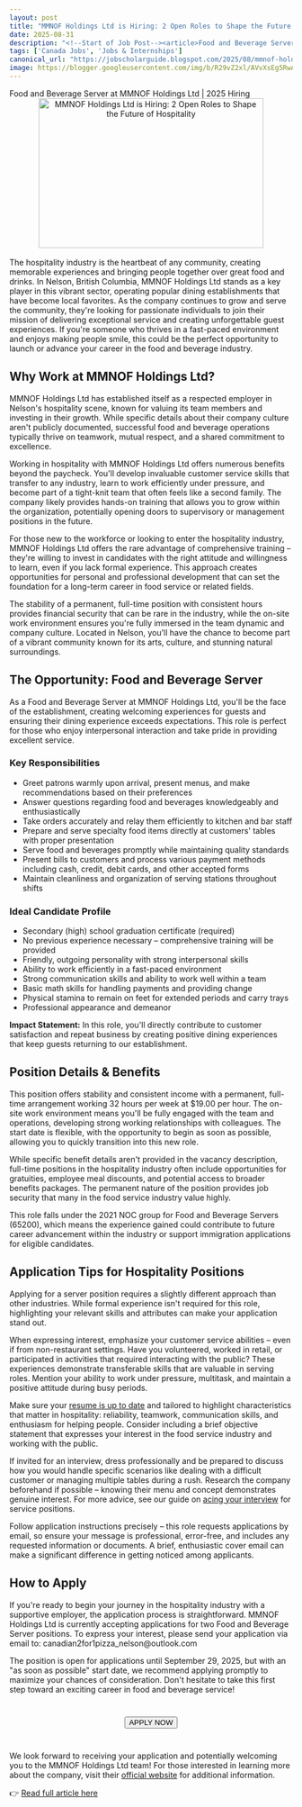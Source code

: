 ```yaml
---
layout: post
title: "MMNOF Holdings Ltd is Hiring: 2 Open Roles to Shape the Future of Hospitality"
date: 2025-08-31
description: "<!--Start of Job Post--><article>Food and Beverage Server at MMNOF Holdings Ltd | 2025 Hiring <div class="separator" style="clear: both; text-align: center;"><a href="https://blogger.googleusercontent.com/img/b/R29vZ2xl/AVvXsEg5RwAdbevnG66Zd5wR6R_Q4e4cS3cEsCAoYGh6Rhdtb7acM_LMIAcicaKo6pgdnO9L0-GWhziV0YSWqkWj6mYHGUgGQxsv0XzfUxLzh513ZL75S0VyRyxO-ZM7K39D3I1J1VLo-t_sb6NzxIBfcQuMD_hMrH9zwZZGy4seVjhjd_glIHtVelsfRO1EyZmr/s275/food%20and%20beverage%20services.png" style="margin-left: 1em; margin-right: 1em;"><img alt="MMNOF Holdings Ltd is Hiring: 2 Open Roles to Shape the Future of Hospitality" border="0" height="266" src="https://blogger.googleusercontent.com/img/b/R29vZ2xl/AVvXsEg5RwAdbevnG66Zd5wR6R_Q4e4cS3cEsCAoYGh6Rhdtb7acM_LMIAcicaKo6pgdnO9L0-GWhziV0YSWqkWj6mYHGUgGQxsv0XzfUxLzh513ZL75S0VyRyxO-ZM7K39D3I1J1VLo-t_sb6NzxIBfcQuMD_hMrH9zwZZGy4seVjhjd_glIHtVelsfRO1EyZmr/w400-h266/food%20and%20beverage%20services.png" title="MMNOF Holdings Ltd is Hiring: 2 Open Roles to Shape the Future of Hospitality" width="400" /></a></div><br /><div style="text-align: left;">The hospitality industry is the heartbeat of any community, creating memorable experiences and bringing people together over great food and drinks. In Nelson, British Columbia, MMNOF Holdings Ltd stands as a key player in this vibrant sector, operating popular dining establishments that have become local favorites. As the company continues to grow and serve the community, they're looking for passionate individuals to join their mission of delivering exceptional service and creating unforgettable guest experiences. If you're someone who thrives in a fast-paced environment and enjoys making people smile, this could be the perfect opportunity to launch or advance your career in the food and beverage industry.</div><section> <h2>Why Work at MMNOF Holdings Ltd?</h2> <p>MMNOF Holdings Ltd has established itself as a respected employer in Nelson's hospitality scene, known for valuing its team members and investing in their growth. While specific details about their company culture aren't publicly documented, successful food and beverage operations typically thrive on teamwork, mutual respect, and a shared commitment to excellence.</p>   <p>Working in hospitality with MMNOF Holdings Ltd offers numerous benefits beyond the paycheck. You'll develop invaluable customer service skills that transfer to any industry, learn to work efficiently under pressure, and become part of a tight-knit team that often feels like a second family. The company likely provides hands-on training that allows you to grow within the organization, potentially opening doors to supervisory or management positions in the future.</p>  <p>For those new to the workforce or looking to enter the hospitality industry, MMNOF Holdings Ltd offers the rare advantage of comprehensive training – they're willing to invest in candidates with the right attitude and willingness to learn, even if you lack formal experience. This approach creates opportunities for personal and professional development that can set the foundation for a long-term career in food service or related fields.</p>  <p>The stability of a permanent, full-time position with consistent hours provides financial security that can be rare in the industry, while the on-site work environment ensures you're fully immersed in the team dynamic and company culture. Located in Nelson, you'll have the chance to become part of a vibrant community known for its arts, culture, and stunning natural surroundings.</p> </section><section> <h2>The Opportunity: Food and Beverage Server</h2>   <p>As a Food and Beverage Server at MMNOF Holdings Ltd, you'll be the face of the establishment, creating welcoming experiences for guests and ensuring their dining experience exceeds expectations. This role is perfect for those who enjoy interpersonal interaction and take pride in providing excellent service.</p>  <h3>Key Responsibilities</h3> <ul>     <li>Greet patrons warmly upon arrival, present menus, and make recommendations based on their preferences</li>     <li>Answer questions regarding food and beverages knowledgeably and enthusiastically</li>     <li>Take orders accurately and relay them efficiently to kitchen and bar staff</li>     <li>Prepare and serve specialty food items directly at customers' tables with proper presentation</li>     <li>Serve food and beverages promptly while maintaining quality standards</li>     <li>Present bills to customers and process various payment methods including cash, credit, debit cards, and other accepted forms</li>     <li>Maintain cleanliness and organization of serving stations throughout shifts</li> </ul>  <h3>Ideal Candidate Profile</h3> <ul>     <li>Secondary (high) school graduation certificate (required)</li>     <li>No previous experience necessary – comprehensive training will be provided</li>     <li>Friendly, outgoing personality with strong interpersonal skills</li>     <li>Ability to work efficiently in a fast-paced environment</li>     <li>Strong communication skills and ability to work well within a team</li>     <li>Basic math skills for handling payments and providing change</li>     <li>Physical stamina to remain on feet for extended periods and carry trays</li>     <li>Professional appearance and demeanor</li> </ul>  <p><strong>Impact Statement:</strong> In this role, you'll directly contribute to customer satisfaction and repeat business by creating positive dining experiences that keep guests returning to our establishment.</p> </section><section> <h2>Position Details &amp; Benefits</h2>   <p>This position offers stability and consistent income with a permanent, full-time arrangement working 32 hours per week at $19.00 per hour. The on-site work environment means you'll be fully engaged with the team and operations, developing strong working relationships with colleagues. The start date is flexible, with the opportunity to begin as soon as possible, allowing you to quickly transition into this new role.</p>  <p>While specific benefit details aren't provided in the vacancy description, full-time positions in the hospitality industry often include opportunities for gratuities, employee meal discounts, and potential access to broader benefits packages. The permanent nature of the position provides job security that many in the food service industry value highly.</p>  <p>This role falls under the 2021 NOC group for Food and Beverage Servers (65200), which means the experience gained could contribute to future career advancement within the industry or support immigration applications for eligible candidates.</p> </section><section> <h2>Application Tips for Hospitality Positions</h2>   <p>Applying for a server position requires a slightly different approach than other industries. While formal experience isn't required for this role, highlighting your relevant skills and attributes can make your application stand out.</p>  <p>When expressing interest, emphasize your customer service abilities – even if from non-restaurant settings. Have you volunteered, worked in retail, or participated in activities that required interacting with the public? These experiences demonstrate transferable skills that are valuable in serving roles. Mention your ability to work under pressure, multitask, and maintain a positive attitude during busy periods.</p>  <p>Make sure your <a href="https://jobscholarguide.blogspot.com/feeds/posts/[internal-link-resume-tips]">resume is up to date</a> and tailored to highlight characteristics that matter in hospitality: reliability, teamwork, communication skills, and enthusiasm for helping people. Consider including a brief objective statement that expresses your interest in the food service industry and working with the public.</p>  <p>If invited for an interview, dress professionally and be prepared to discuss how you would handle specific scenarios like dealing with a difficult customer or managing multiple tables during a rush. Research the company beforehand if possible – knowing their menu and concept demonstrates genuine interest. For more advice, see our guide on <a href="https://jobscholarguide.blogspot.com/feeds/posts/[internal-link-interview-tips]">acing your interview</a> for service positions.</p>  <p>Follow application instructions precisely – this role requests applications by email, so ensure your message is professional, error-free, and includes any requested information or documents. A brief, enthusiastic cover email can make a significant difference in getting noticed among applicants.</p> </section><section> <h2>How to Apply</h2>   <p>If you're ready to begin your journey in the hospitality industry with a supportive employer, the application process is straightforward. MMNOF Holdings Ltd is currently accepting applications for two Food and Beverage Server positions. To express your interest, please send your application via email to: canadian2for1pizza_nelson@outlook.com</p>  <p>The position is open for applications until September 29, 2025, but with an "as soon as possible" start date, we recommend applying promptly to maximize your chances of consideration. Don't hesitate to take this first step toward an exciting career in food and beverage service!</p>  <div style="margin: 40px 0px; text-align: center;">     <button id="apply-cta">         APPLY NOW              </button> </div>  <p>We look forward to receiving your application and potentially welcoming you to the MMNOF Holdings Ltd team! For those interested in learning more about the company, visit their <a href="https://jobscholarguide.blogspot.com/feeds/posts/[company-careers-page-url]">official website</a> for additional information.</p> </section> </article><!--End of Job Post-->"
tags: ['Canada Jobs', 'Jobs & Internships']
canonical_url: "https://jobscholarguide.blogspot.com/2025/08/mmnof-holdings-ltd-is-hiring-2-open.html"
image: https://blogger.googleusercontent.com/img/b/R29vZ2xl/AVvXsEg5RwAdbevnG66Zd5wR6R_Q4e4cS3cEsCAoYGh6Rhdtb7acM_LMIAcicaKo6pgdnO9L0-GWhziV0YSWqkWj6mYHGUgGQxsv0XzfUxLzh513ZL75S0VyRyxO-ZM7K39D3I1J1VLo-t_sb6NzxIBfcQuMD_hMrH9zwZZGy4seVjhjd_glIHtVelsfRO1EyZmr/s72-w400-h266-c/food%20and%20beverage%20services.png
---
```


<!--Start of Job Post--><article>Food and Beverage Server at MMNOF Holdings Ltd | 2025 Hiring <div class="separator" style="clear: both; text-align: center;"><a href="https://blogger.googleusercontent.com/img/b/R29vZ2xl/AVvXsEg5RwAdbevnG66Zd5wR6R_Q4e4cS3cEsCAoYGh6Rhdtb7acM_LMIAcicaKo6pgdnO9L0-GWhziV0YSWqkWj6mYHGUgGQxsv0XzfUxLzh513ZL75S0VyRyxO-ZM7K39D3I1J1VLo-t_sb6NzxIBfcQuMD_hMrH9zwZZGy4seVjhjd_glIHtVelsfRO1EyZmr/s275/food%20and%20beverage%20services.png" style="margin-left: 1em; margin-right: 1em;"><img alt="MMNOF Holdings Ltd is Hiring: 2 Open Roles to Shape the Future of Hospitality" border="0" height="266" src="https://blogger.googleusercontent.com/img/b/R29vZ2xl/AVvXsEg5RwAdbevnG66Zd5wR6R_Q4e4cS3cEsCAoYGh6Rhdtb7acM_LMIAcicaKo6pgdnO9L0-GWhziV0YSWqkWj6mYHGUgGQxsv0XzfUxLzh513ZL75S0VyRyxO-ZM7K39D3I1J1VLo-t_sb6NzxIBfcQuMD_hMrH9zwZZGy4seVjhjd_glIHtVelsfRO1EyZmr/w400-h266/food%20and%20beverage%20services.png" title="MMNOF Holdings Ltd is Hiring: 2 Open Roles to Shape the Future of Hospitality" width="400" /></a></div><br /><div style="text-align: left;">The hospitality industry is the heartbeat of any community, creating memorable experiences and bringing people together over great food and drinks. In Nelson, British Columbia, MMNOF Holdings Ltd stands as a key player in this vibrant sector, operating popular dining establishments that have become local favorites. As the company continues to grow and serve the community, they're looking for passionate individuals to join their mission of delivering exceptional service and creating unforgettable guest experiences. If you're someone who thrives in a fast-paced environment and enjoys making people smile, this could be the perfect opportunity to launch or advance your career in the food and beverage industry.</div><section> <h2>Why Work at MMNOF Holdings Ltd?</h2> <p>MMNOF Holdings Ltd has established itself as a respected employer in Nelson's hospitality scene, known for valuing its team members and investing in their growth. While specific details about their company culture aren't publicly documented, successful food and beverage operations typically thrive on teamwork, mutual respect, and a shared commitment to excellence.</p>   <p>Working in hospitality with MMNOF Holdings Ltd offers numerous benefits beyond the paycheck. You'll develop invaluable customer service skills that transfer to any industry, learn to work efficiently under pressure, and become part of a tight-knit team that often feels like a second family. The company likely provides hands-on training that allows you to grow within the organization, potentially opening doors to supervisory or management positions in the future.</p>  <p>For those new to the workforce or looking to enter the hospitality industry, MMNOF Holdings Ltd offers the rare advantage of comprehensive training – they're willing to invest in candidates with the right attitude and willingness to learn, even if you lack formal experience. This approach creates opportunities for personal and professional development that can set the foundation for a long-term career in food service or related fields.</p>  <p>The stability of a permanent, full-time position with consistent hours provides financial security that can be rare in the industry, while the on-site work environment ensures you're fully immersed in the team dynamic and company culture. Located in Nelson, you'll have the chance to become part of a vibrant community known for its arts, culture, and stunning natural surroundings.</p> </section><section> <h2>The Opportunity: Food and Beverage Server</h2>   <p>As a Food and Beverage Server at MMNOF Holdings Ltd, you'll be the face of the establishment, creating welcoming experiences for guests and ensuring their dining experience exceeds expectations. This role is perfect for those who enjoy interpersonal interaction and take pride in providing excellent service.</p>  <h3>Key Responsibilities</h3> <ul>     <li>Greet patrons warmly upon arrival, present menus, and make recommendations based on their preferences</li>     <li>Answer questions regarding food and beverages knowledgeably and enthusiastically</li>     <li>Take orders accurately and relay them efficiently to kitchen and bar staff</li>     <li>Prepare and serve specialty food items directly at customers' tables with proper presentation</li>     <li>Serve food and beverages promptly while maintaining quality standards</li>     <li>Present bills to customers and process various payment methods including cash, credit, debit cards, and other accepted forms</li>     <li>Maintain cleanliness and organization of serving stations throughout shifts</li> </ul>  <h3>Ideal Candidate Profile</h3> <ul>     <li>Secondary (high) school graduation certificate (required)</li>     <li>No previous experience necessary – comprehensive training will be provided</li>     <li>Friendly, outgoing personality with strong interpersonal skills</li>     <li>Ability to work efficiently in a fast-paced environment</li>     <li>Strong communication skills and ability to work well within a team</li>     <li>Basic math skills for handling payments and providing change</li>     <li>Physical stamina to remain on feet for extended periods and carry trays</li>     <li>Professional appearance and demeanor</li> </ul>  <p><strong>Impact Statement:</strong> In this role, you'll directly contribute to customer satisfaction and repeat business by creating positive dining experiences that keep guests returning to our establishment.</p> </section><section> <h2>Position Details &amp; Benefits</h2>   <p>This position offers stability and consistent income with a permanent, full-time arrangement working 32 hours per week at $19.00 per hour. The on-site work environment means you'll be fully engaged with the team and operations, developing strong working relationships with colleagues. The start date is flexible, with the opportunity to begin as soon as possible, allowing you to quickly transition into this new role.</p>  <p>While specific benefit details aren't provided in the vacancy description, full-time positions in the hospitality industry often include opportunities for gratuities, employee meal discounts, and potential access to broader benefits packages. The permanent nature of the position provides job security that many in the food service industry value highly.</p>  <p>This role falls under the 2021 NOC group for Food and Beverage Servers (65200), which means the experience gained could contribute to future career advancement within the industry or support immigration applications for eligible candidates.</p> </section><section> <h2>Application Tips for Hospitality Positions</h2>   <p>Applying for a server position requires a slightly different approach than other industries. While formal experience isn't required for this role, highlighting your relevant skills and attributes can make your application stand out.</p>  <p>When expressing interest, emphasize your customer service abilities – even if from non-restaurant settings. Have you volunteered, worked in retail, or participated in activities that required interacting with the public? These experiences demonstrate transferable skills that are valuable in serving roles. Mention your ability to work under pressure, multitask, and maintain a positive attitude during busy periods.</p>  <p>Make sure your <a href="https://jobscholarguide.blogspot.com/feeds/posts/[internal-link-resume-tips]">resume is up to date</a> and tailored to highlight characteristics that matter in hospitality: reliability, teamwork, communication skills, and enthusiasm for helping people. Consider including a brief objective statement that expresses your interest in the food service industry and working with the public.</p>  <p>If invited for an interview, dress professionally and be prepared to discuss how you would handle specific scenarios like dealing with a difficult customer or managing multiple tables during a rush. Research the company beforehand if possible – knowing their menu and concept demonstrates genuine interest. For more advice, see our guide on <a href="https://jobscholarguide.blogspot.com/feeds/posts/[internal-link-interview-tips]">acing your interview</a> for service positions.</p>  <p>Follow application instructions precisely – this role requests applications by email, so ensure your message is professional, error-free, and includes any requested information or documents. A brief, enthusiastic cover email can make a significant difference in getting noticed among applicants.</p> </section><section> <h2>How to Apply</h2>   <p>If you're ready to begin your journey in the hospitality industry with a supportive employer, the application process is straightforward. MMNOF Holdings Ltd is currently accepting applications for two Food and Beverage Server positions. To express your interest, please send your application via email to: canadian2for1pizza_nelson@outlook.com</p>  <p>The position is open for applications until September 29, 2025, but with an "as soon as possible" start date, we recommend applying promptly to maximize your chances of consideration. Don't hesitate to take this first step toward an exciting career in food and beverage service!</p>  <div style="margin: 40px 0px; text-align: center;">     <button id="apply-cta">         APPLY NOW              </button> </div>  <p>We look forward to receiving your application and potentially welcoming you to the MMNOF Holdings Ltd team! For those interested in learning more about the company, visit their <a href="https://jobscholarguide.blogspot.com/feeds/posts/[company-careers-page-url]">official website</a> for additional information.</p> </section> </article><!--End of Job Post-->

👉 [Read full article here](https://jobscholarguide.blogspot.com/2025/08/mmnof-holdings-ltd-is-hiring-2-open.html)
